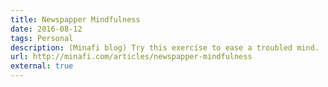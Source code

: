 ```yaml
---
title: Newspapper Mindfulness
date: 2016-08-12
tags: Personal
description: (Minafi blog) Try this exercise to ease a troubled mind.
url: http://minafi.com/articles/newspapper-mindfulness
external: true
---
```

